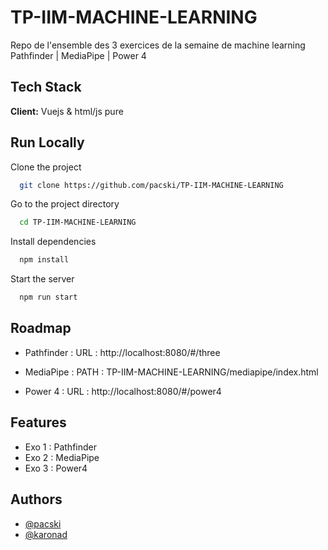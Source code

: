 # TP-IIM-MACHINE-LEARNING

Repo de l'ensemble des 3 exercices de la semaine de machine learning
Pathfinder | MediaPipe | Power 4

## Tech Stack

**Client:** Vuejs & html/js pure

## Run Locally

Clone the project

```bash
  git clone https://github.com/pacski/TP-IIM-MACHINE-LEARNING
```

Go to the project directory

```bash
  cd TP-IIM-MACHINE-LEARNING
```

Install dependencies

```bash
  npm install
```

Start the server

```bash
  npm run start
```

## Roadmap

- Pathfinder :
URL : http://localhost:8080/#/three

- MediaPipe :
PATH : TP-IIM-MACHINE-LEARNING/mediapipe/index.html

- Power 4 :
URL : http://localhost:8080/#/power4

## Features

- Exo 1 : Pathfinder
- Exo 2 : MediaPipe
- Exo 3 : Power4

## Authors

- [@pacski](https://www.github.com/pacski)
- [@karonad](https://www.github.com/karonad)



